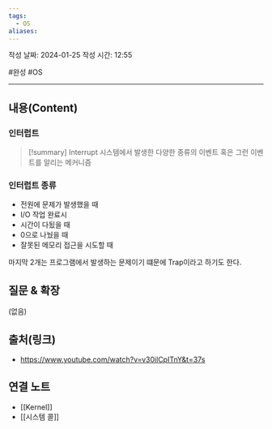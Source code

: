 ```yaml
---
tags:
  - OS
aliases:
---
```

작성 날짜: 2024-01-25
작성 시간: 12:55

#완성 #OS 

----
## 내용(Content)
### 인터럽트
>[!summary] Interrupt
>시스템에서 발생한 다양한 종류의 이벤트 혹은 그런 이벤트를 알리는 메커니즘
### 인터럽트 종류
- 전원에 문제가 발생했을 때
- I/O 작업 완료시
- 시간이 다됬을 때
- 0으로 나눴을 때
- 잘못된 메모리 접근을 시도할 때

마지막 2개는 프로그램에서 발생하는 문제이기 떄문에 Trap이라고 하기도 한다.

## 질문 & 확장

(없음)

## 출처(링크)

- https://www.youtube.com/watch?v=v30ilCpITnY&t=37s
## 연결 노트
-  [[Kernel]]
- [[시스템 콜]]









